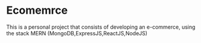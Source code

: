 # Ecomemrce 
This is a personal project that consists of developing an e-commerce, using the stack MERN (MongoDB,ExpressJS,ReactJS,NodeJS)
